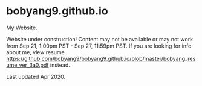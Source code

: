 # bobyang9.github.io
My Website.

Website under construction! Content may not be available or may not work from Sep 21, 1:00pm PST - Sep 27, 11:59pm PST. If you are looking for info about me, view resume https://github.com/bobyang9/bobyang9.github.io/blob/master/bobyang_resume_ver_3a0.pdf instead.

Last updated Apr 2020.
